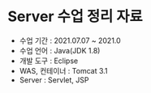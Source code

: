 # Server 수업 정리 자료
- 수업 기간 : 2021.07.07 ~ 2021.0
- 수업 언어 : Java(JDK 1.8)
- 개발 도구 : Eclipse
- WAS, 컨테이너 : Tomcat 3.1
- Server : Servlet, JSP 

